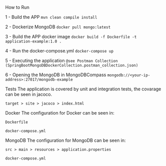
How to Run

1 - Build the APP
```mvn clean compile install```

2 - Dockerize MongoDB
```docker pull mongo:latest```

3 - Build the APP docker image
```docker build -f Dockerfile -t application-example:1.0 .```

4 - Run the docker-compose.yml
```docker-compose up```

5 - Executing the application
```@see Postman Collection (SpringBootMongoDBDockerCollection.postman_collection.json)```

6 - Opening the MongoDB in MongoDBCompass
```mongodb://<your-ip-address>:27017/mongodb-example```


Tests
The application is covered by unit and integration tests, the covarage can be seen in jacoco.

```target > site > jacoco > index.html```


Docker
The configuration for Docker can be seen in:

```Dockerfile```

```docker-compose.yml```


MongoDB
The configuration for MongoDB can be seen in:

```src > main > resources > application.properties```

```docker-compose.yml```
